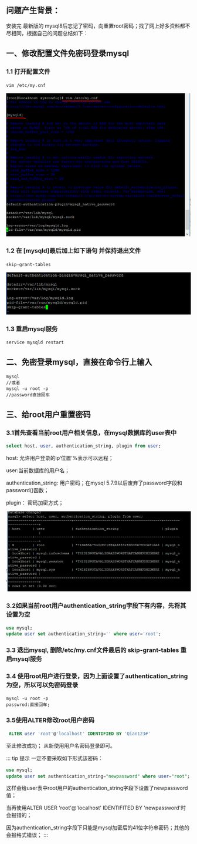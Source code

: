 ## 问题产生背景：
安装完 最新版的 mysql8后忘记了密码，向重置root密码；找了网上好多资料都不尽相同，根据自己的问题总结如下：
## 一、修改配置文件免密码登录mysql
### 1.1 打开配置文件
`vim /etc/my.cnf`

![m1](./m1.jpg)

### 1.2 在 [mysqld]最后加上如下语句 并保持退出文件
`skip-grant-tables`

![m2](./m2.jpg)
### 1.3 重启mysql服务
`service mysqld restart`
## 二、免密登录mysql，直接在命令行上输入
```
mysql
//或者
mysql -u root -p 
//password直接回车
```
## 三、给root用户重置密码
### 3.1首先查看当前root用户相关信息，在mysql数据库的user表中
``` sql
select host, user, authentication_string, plugin from user;
```

host: 允许用户登录的ip‘位置’%表示可以远程；

user:当前数据库的用户名；

authentication_string: 用户密码；在mysql 5.7.9以后废弃了password字段和password()函数；

plugin： 密码加密方式；

![m3](./m3.jpg)

### 3.2如果当前root用户authentication_string字段下有内容，先将其设置为空
``` sql
use mysql;
update user set authentication_string='' where user='root';
```
### 3.3 退出mysql, 删除/etc/my.cnf文件最后的 skip-grant-tables 重启mysql服务
### 3.4 使用root用户进行登录，因为上面设置了authentication_string为空，所以可以免密码登录
```
mysql -u root -p
passwrod:直接回车;
```
### 3.5使用ALTER修改root用户密码
``` sql
 ALTER user 'root'@'localhost' IDENTIFIED BY 'Qian123#'
```
至此修改成功； 从新使用用户名密码登录即可。

::: tip 提示
一定不要采取如下形式该密码：
``` sql
use mysql;
update user set authentication_string="newpassword" where user="root";
```
这样会给user表中root用户的authentication_string字段下设置了newpassword值；

当再使用ALTER USER 'root'@'localhost' IDENTIFITED BY 'newpassword'时会报错的；

因为authentication_string字段下只能是mysql加密后的41位字符串密码；其他的会报格式错误；
:::
